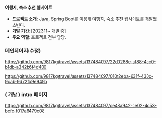 #### 여행지, 숙소 추천 웹사이트
- **프로젝트 소개**: Java, Spring Boot를 이용해 여행지, 숙소 추천 웹사이트를 개발했스빈다.
- **개발 기간**: [2023.11~ 개발 중]
- **주요 역할**: 프로젝트 전부 담당.

### 메인페이지(수정)

https://github.com/9817kg/travel/assets/137484097/22d0288e-af88-4cc0-b1db-a342b6f4d400


https://github.com/9817kg/travel/assets/137484097/010f2eba-631f-430c-9cab-9d72fb9e949b



### ( 개발 ) intro 페이지

https://github.com/9817kg/travel/assets/137484097/ce48a942-ce02-4c53-bcfc-f017a6479c08

